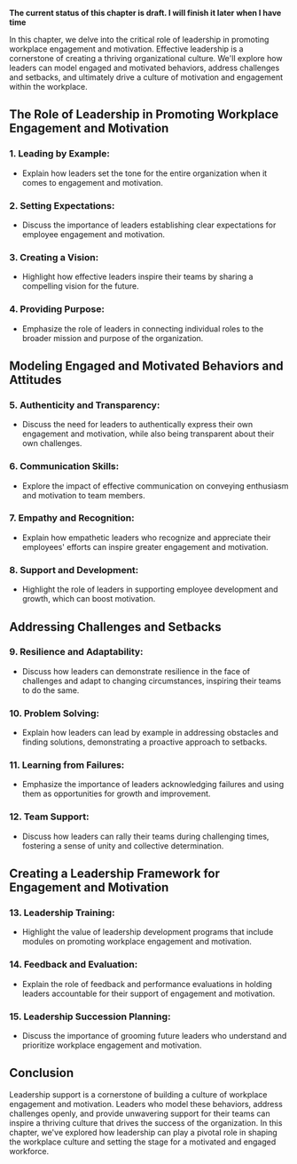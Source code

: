 **The current status of this chapter is draft. I will finish it later when I have time**

In this chapter, we delve into the critical role of leadership in promoting workplace engagement and motivation. Effective leadership is a cornerstone of creating a thriving organizational culture. We'll explore how leaders can model engaged and motivated behaviors, address challenges and setbacks, and ultimately drive a culture of motivation and engagement within the workplace.

**The Role of Leadership in Promoting Workplace Engagement and Motivation**
---------------------------------------------------------------------------

### **1. Leading by Example:**

* Explain how leaders set the tone for the entire organization when it comes to engagement and motivation.

### **2. Setting Expectations:**

* Discuss the importance of leaders establishing clear expectations for employee engagement and motivation.

### **3. Creating a Vision:**

* Highlight how effective leaders inspire their teams by sharing a compelling vision for the future.

### **4. Providing Purpose:**

* Emphasize the role of leaders in connecting individual roles to the broader mission and purpose of the organization.

**Modeling Engaged and Motivated Behaviors and Attitudes**
----------------------------------------------------------

### **5. Authenticity and Transparency:**

* Discuss the need for leaders to authentically express their own engagement and motivation, while also being transparent about their own challenges.

### **6. Communication Skills:**

* Explore the impact of effective communication on conveying enthusiasm and motivation to team members.

### **7. Empathy and Recognition:**

* Explain how empathetic leaders who recognize and appreciate their employees' efforts can inspire greater engagement and motivation.

### **8. Support and Development:**

* Highlight the role of leaders in supporting employee development and growth, which can boost motivation.

**Addressing Challenges and Setbacks**
--------------------------------------

### **9. Resilience and Adaptability:**

* Discuss how leaders can demonstrate resilience in the face of challenges and adapt to changing circumstances, inspiring their teams to do the same.

### **10. Problem Solving:**

* Explain how leaders can lead by example in addressing obstacles and finding solutions, demonstrating a proactive approach to setbacks.

### **11. Learning from Failures:**

* Emphasize the importance of leaders acknowledging failures and using them as opportunities for growth and improvement.

### **12. Team Support:**

* Discuss how leaders can rally their teams during challenging times, fostering a sense of unity and collective determination.

**Creating a Leadership Framework for Engagement and Motivation**
-----------------------------------------------------------------

### **13. Leadership Training:**

* Highlight the value of leadership development programs that include modules on promoting workplace engagement and motivation.

### **14. Feedback and Evaluation:**

* Explain the role of feedback and performance evaluations in holding leaders accountable for their support of engagement and motivation.

### **15. Leadership Succession Planning:**

* Discuss the importance of grooming future leaders who understand and prioritize workplace engagement and motivation.

**Conclusion**
--------------

Leadership support is a cornerstone of building a culture of workplace engagement and motivation. Leaders who model these behaviors, address challenges openly, and provide unwavering support for their teams can inspire a thriving culture that drives the success of the organization. In this chapter, we've explored how leadership can play a pivotal role in shaping the workplace culture and setting the stage for a motivated and engaged workforce.
